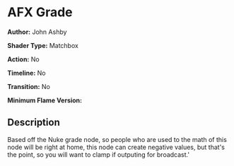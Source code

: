 # AFX Grade

**Author:** John Ashby

**Shader Type:** Matchbox

**Action:** No

**Timeline:** No

**Transition:** No

**Minimum Flame Version:** 


## Description
Based off the Nuke grade node, so people who are used to the math of this node will be right at home, this node can create negative values, but that's the point, so you will want to clamp if outputing for broadcast.'
        

